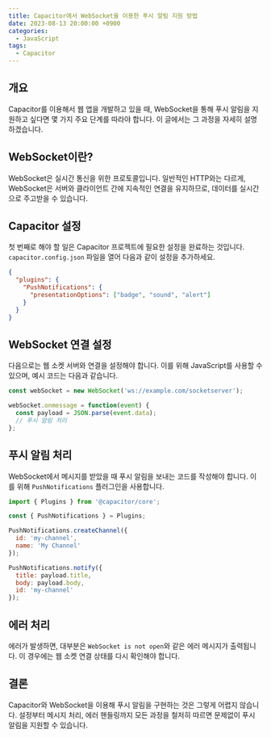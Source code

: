 ```yaml
---
title: Capacitor에서 WebSocket을 이용한 푸시 알림 지원 방법
date: 2023-08-13 20:00:00 +0900
categories:
  - JavaScript
tags:
  - Capacitor
---
```


## 개요

Capacitor를 이용해서 웹 앱을 개발하고 있을 때, WebSocket을 통해 푸시 알림을 지원하고 싶다면 몇 가지 주요 단계를 따라야 합니다. 이 글에서는 그 과정을 자세히 설명하겠습니다.

## WebSocket이란?

WebSocket은 실시간 통신을 위한 프로토콜입니다. 일반적인 HTTP와는 다르게, WebSocket은 서버와 클라이언트 간에 지속적인 연결을 유지하므로, 데이터를 실시간으로 주고받을 수 있습니다.

## Capacitor 설정

첫 번째로 해야 할 일은 Capacitor 프로젝트에 필요한 설정을 완료하는 것입니다. `capacitor.config.json` 파일을 열어 다음과 같이 설정을 추가하세요.

```json
{
  "plugins": {
    "PushNotifications": {
      "presentationOptions": ["badge", "sound", "alert"]
    }
  }
}
```

## WebSocket 연결 설정

다음으로는 웹 소켓 서버와 연결을 설정해야 합니다. 이를 위해 JavaScript를 사용할 수 있으며, 예시 코드는 다음과 같습니다.

```javascript
const webSocket = new WebSocket('ws://example.com/socketserver');

webSocket.onmessage = function(event) {
  const payload = JSON.parse(event.data);
  // 푸시 알림 처리
};
```

## 푸시 알림 처리

WebSocket에서 메시지를 받았을 때 푸시 알림을 보내는 코드를 작성해야 합니다. 이를 위해 `PushNotifications` 플러그인을 사용합니다.

```javascript
import { Plugins } from '@capacitor/core';

const { PushNotifications } = Plugins;

PushNotifications.createChannel({
  id: 'my-channel',
  name: 'My Channel'
});

PushNotifications.notify({
  title: payload.title,
  body: payload.body,
  id: 'my-channel'
});
```

## 에러 처리

에러가 발생하면, 대부분은 `WebSocket is not open`와 같은 에러 메시지가 출력됩니다. 이 경우에는 웹 소켓 연결 상태를 다시 확인해야 합니다.

## 결론

Capacitor와 WebSocket을 이용해 푸시 알림을 구현하는 것은 그렇게 어렵지 않습니다. 설정부터 메시지 처리, 에러 핸들링까지 모든 과정을 철저히 따르면 문제없이 푸시 알림을 지원할 수 있습니다.